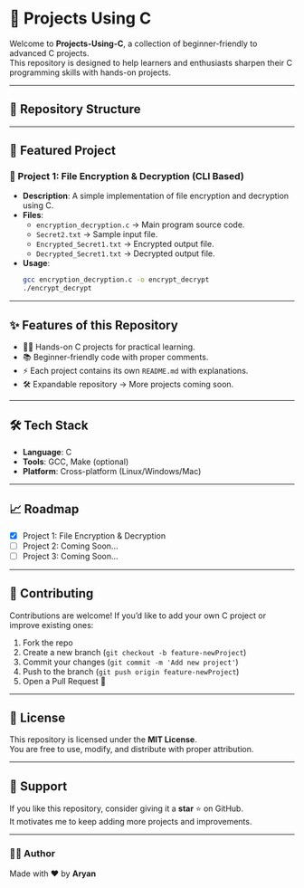 # 🚀 Projects Using C

Welcome to **Projects-Using-C**, a collection of beginner-friendly to advanced C projects.  
This repository is designed to help learners and enthusiasts sharpen their C programming skills with hands-on projects.

---

## 📂 Repository Structure

<!-- START_STRUCTURE -->
<!-- END_STRUCTURE -->

---

## 📌 Featured Project

### 🔐 Project 1: File Encryption & Decryption (CLI Based)
- **Description**: A simple implementation of file encryption and decryption using C.  
- **Files**:
  - `encryption_decryption.c` → Main program source code.
  - `Secret2.txt` → Sample input file.
  - `Encrypted_Secret1.txt` → Encrypted output file.
  - `Decrypted_Secret1.txt` → Decrypted output file.
- **Usage**:
  ```bash
  gcc encryption_decryption.c -o encrypt_decrypt
  ./encrypt_decrypt
  ```

---

## ✨ Features of this Repository

- 🧑‍💻 Hands-on C projects for practical learning.  
- 📚 Beginner-friendly code with proper comments.  
- ⚡ Each project contains its own `README.md` with explanations.  
- 🛠️ Expandable repository → More projects coming soon.  

---

## 🛠️ Tech Stack

- **Language**: C  
- **Tools**: GCC, Make (optional)  
- **Platform**: Cross-platform (Linux/Windows/Mac)  

---

## 📈 Roadmap

- [x] Project 1: File Encryption & Decryption  
- [ ] Project 2: Coming Soon...  
- [ ] Project 3: Coming Soon...  

---

## 🤝 Contributing

Contributions are welcome! If you’d like to add your own C project or improve existing ones:
1. Fork the repo
2. Create a new branch (`git checkout -b feature-newProject`)
3. Commit your changes (`git commit -m 'Add new project'`)
4. Push to the branch (`git push origin feature-newProject`)
5. Open a Pull Request 🎉

---

## 📜 License

This repository is licensed under the **MIT License**.  
You are free to use, modify, and distribute with proper attribution.

---

## 🌟 Support

If you like this repository, consider giving it a **star** ⭐ on GitHub.  
It motivates me to keep adding more projects and improvements.

---

### 👨‍💻 Author
Made with ❤️ by **Aryan**  
